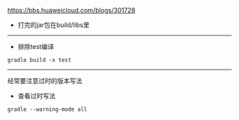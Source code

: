 https://bbs.huaweicloud.com/blogs/301728  
- 打完的jar包在build/libs里
***
- 排除test编译
```
gradle build -x test
```
***
经常要注意过时的版本写法
- 查看过时写法
```
gradle --warning-mode all
```
